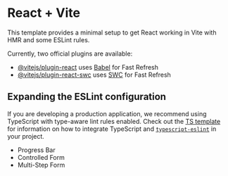 # React + Vite

This template provides a minimal setup to get React working in Vite with HMR and some ESLint rules.

Currently, two official plugins are available:

- [@vitejs/plugin-react](https://github.com/vitejs/vite-plugin-react/blob/main/packages/plugin-react) uses [Babel](https://babeljs.io/) for Fast Refresh
- [@vitejs/plugin-react-swc](https://github.com/vitejs/vite-plugin-react/blob/main/packages/plugin-react-swc) uses [SWC](https://swc.rs/) for Fast Refresh

## Expanding the ESLint configuration

If you are developing a production application, we recommend using TypeScript with type-aware lint rules enabled. Check out the [TS template](https://github.com/vitejs/vite/tree/main/packages/create-vite/template-react-ts) for information on how to integrate TypeScript and [`typescript-eslint`](https://typescript-eslint.io) in your project.



- Progress Bar
- Controlled Form
- Multi-Step Form



<!-- import React, { useState } from "react";

const ProgressBar = () => {
    const [progres, setProgres] = useState(10);

    const handelChange = (e) => {
        setProgres(e.target.value)
    }

  return (
    <div className="mx-auto max-w-7xl flex flex-col items-center justify-center min-h-screen ">
      <div className="max-w-4xl text-center">
        <h3 className="text-xl font-semibold mb-6">Progress Bar</h3>
        <div  className="h-10 w-[300px] border-2 border-gray-400 rounded-full bg-gray-200 shadow-inner">
            <div style={{width : `${progres}%`}} className="h-full rounded-full bg-blue-500 transition-all duration-300"></div>
        </div>
        <input className="mt-6 w-[300px]" min="0" max="100" value={progres} onChange={handelChange} type="range" />
      </div>
    </div>
  );
};

export default ProgressBar; -->
